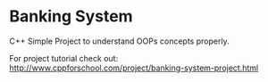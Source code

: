 # Banking System
C++ Simple Project to understand OOPs concepts properly.

For project tutorial check out: http://www.cppforschool.com/project/banking-system-project.html